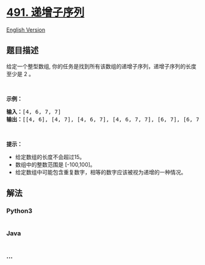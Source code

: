 # [491. 递增子序列](https://leetcode-cn.com/problems/increasing-subsequences)

[English Version](/solution/0400-0499/0491.Increasing%20Subsequences/README_EN.md)

## 题目描述

<!-- 这里写题目描述 -->

<p>给定一个整型数组, 你的任务是找到所有该数组的递增子序列，递增子序列的长度至少是 2 。</p>

<p> </p>

<p><strong>示例：</strong></p>

<pre>
<strong>输入：</strong>[4, 6, 7, 7]
<strong>输出：</strong>[[4, 6], [4, 7], [4, 6, 7], [4, 6, 7, 7], [6, 7], [6, 7, 7], [7,7], [4,7,7]]</pre>

<p> </p>

<p><strong>提示：</strong></p>

<ul>
	<li>给定数组的长度不会超过15。</li>
	<li>数组中的整数范围是 [-100,100]。</li>
	<li>给定数组中可能包含重复数字，相等的数字应该被视为递增的一种情况。</li>
</ul>


## 解法

<!-- 这里可写通用的实现逻辑 -->

<!-- tabs:start -->

### **Python3**

<!-- 这里可写当前语言的特殊实现逻辑 -->

```python

```

### **Java**

<!-- 这里可写当前语言的特殊实现逻辑 -->

```java

```

### **...**

```

```

<!-- tabs:end -->

